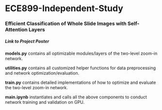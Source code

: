 # ECE899-Independent-Study
### Efficient Classification of Whole Slide Images with Self-Attention Layers 
##### Link to Project Poster
**models.py** contains all optimizable modules/layers of the two-level zoom-in network.  

**utilities.py** contains all customized helper functions for data preprocessing and network optimization/evaluation.  

**train.py** contains detailed implementations of how to optimize and evaluate the two-level zoom-in network.  

**main.ipynb** instantiates and calls all the above components to conduct network training and validation on GPU.  
